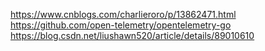 https://www.cnblogs.com/charlieroro/p/13862471.html
https://github.com/open-telemetry/opentelemetry-go
https://blog.csdn.net/liushawn520/article/details/89010610

